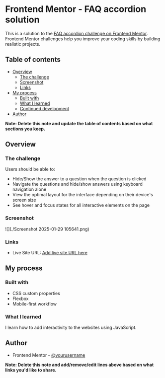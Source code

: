 # Frontend Mentor - FAQ accordion solution

This is a solution to the [FAQ accordion challenge on Frontend Mentor](https://www.frontendmentor.io/challenges/faq-accordion-wyfFdeBwBz). Frontend Mentor challenges help you improve your coding skills by building realistic projects. 

## Table of contents

- [Overview](#overview)
  - [The challenge](#the-challenge)
  - [Screenshot](#screenshot)
  - [Links](#links)
- [My process](#my-process)
  - [Built with](#built-with)
  - [What I learned](#what-i-learned)
  - [Continued development](#continued-development)
- [Author](#author)

**Note: Delete this note and update the table of contents based on what sections you keep.**

## Overview

### The challenge

Users should be able to:

- Hide/Show the answer to a question when the question is clicked
- Navigate the questions and hide/show answers using keyboard navigation alone
- View the optimal layout for the interface depending on their device's screen size
- See hover and focus states for all interactive elements on the page

### Screenshot

![](./Screenshot 2025-01-29 105641.png)

### Links

- Live Site URL: [Add live site URL here]([https://visionary-taffy-bd3863.netlify.app/])

## My process

### Built with

- CSS custom properties
- Flexbox
- Mobile-first workflow


### What I learned

I learn how to add interactivity to the websites using JavaScript.


## Author

- Frontend Mentor - [@yourusername](https://www.frontendmentor.io/profile/mohammadshbeeb11)

**Note: Delete this note and add/remove/edit lines above based on what links you'd like to share.**

